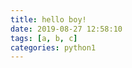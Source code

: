 ```yaml
---
title: hello boy!
date: 2019-08-27 12:58:10
tags: [a, b, c]
categories: python1
---
```

<!-- more -->
